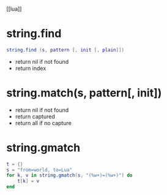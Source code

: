 [[lua]]

# string.find
```lua
string.find (s, pattern [, init [, plain]])
```
- return nil if not found
- return index

# string.match(s, pattern[, init])
- return nil if not found
- return captured
- return all if no capture

# string.gmatch
```lua
t = {}
s = "from=world, to=Lua"
for k, v in string.gmatch(s, "(%w+)=(%w+)") do
	t[k] = v
end
```
